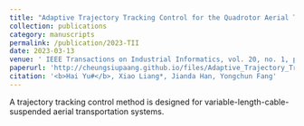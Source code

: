 ```yaml
---
title: "Adaptive Trajectory Tracking Control for the Quadrotor Aerial Transportation System Landing a Payload Onto the Mobile Platform"
collection: publications
category: manuscripts
permalink: /publication/2023-TII
date: 2023-03-13
venue: ' IEEE Transactions on Industrial Informatics, vol. 20, no. 1, pp. 23-37'
paperurl: 'http://cheungsiupaang.github.io/files/Adaptive_Trajectory_Tracking_Control_for_the_Quadrotor_Aerial_Transportation_System_Landing_a_Payload_Onto_the_Mobile_Platform.pdf'
citation: '<b>Hai Yu#</b>, Xiao Liang*, Jianda Han, Yongchun Fang'
---
```

A trajectory tracking control method is designed for variable-length-cable-suspended aerial transportation systems. 
